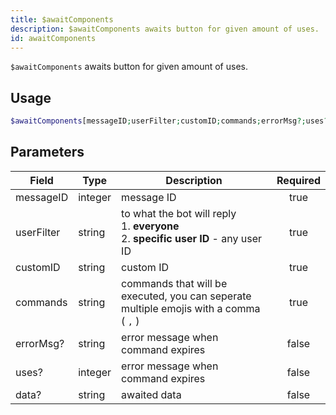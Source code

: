 ```yaml
---
title: $awaitComponents 
description: $awaitComponents awaits button for given amount of uses.
id: awaitComponents
---
```


`$awaitComponents` awaits button for given amount of uses.

## Usage

```php
$awaitComponents[messageID;userFilter;customID;commands;errorMsg?;uses?;data?]
```

## Parameters

| Field      | Type    | Description                                                                                    | Required |
| ---------- | ------- | ---------------------------------------------------------------------------------------------- |:--------:|
| messageID  | integer | message ID                                                                                     |    true   |
| userFilter | string  | to what the bot will reply <br /> 1. **everyone** <br /> 2. **specific user ID** - any user ID |    true   |
| customID   | string  | custom ID                                                                                      |    true   |
| commands   | string  | commands that will be executed, you can seperate multiple emojis with a comma ( `,` )          |    true   |
| errorMsg?  | string  | error message when command expires                                                             |    false    |
| uses?      | integer | error message when command expires                                                             |    false    |
| data?      | string  | awaited data                                                                                   |    false    |
